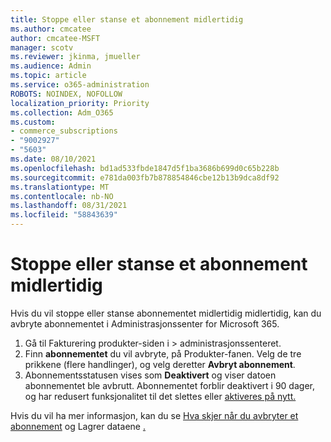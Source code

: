 ```yaml
---
title: Stoppe eller stanse et abonnement midlertidig
ms.author: cmcatee
author: cmcatee-MSFT
manager: scotv
ms.reviewer: jkinma, jmueller
ms.audience: Admin
ms.topic: article
ms.service: o365-administration
ROBOTS: NOINDEX, NOFOLLOW
localization_priority: Priority
ms.collection: Adm_O365
ms.custom:
- commerce_subscriptions
- "9002927"
- "5603"
ms.date: 08/10/2021
ms.openlocfilehash: bd1ad533fbde1847d5f1ba3686b699d0c65b228b
ms.sourcegitcommit: e781da003fb7b878854846cbe12b13b9dca8df92
ms.translationtype: MT
ms.contentlocale: nb-NO
ms.lasthandoff: 08/31/2021
ms.locfileid: "58843639"
---
```

# <a name="suspend-or-pause-a-subscription"></a>Stoppe eller stanse et abonnement midlertidig

Hvis du vil stoppe eller stanse abonnementet midlertidig midlertidig, kan du avbryte abonnementet i Administrasjonssenter for Microsoft 365.

1. Gå til Fakturering produkter-siden i   >  **[](https://go.microsoft.com/fwlink/p/?linkid=842054)** administrasjonssenteret.
2. Finn **abonnementet** du vil avbryte, på Produkter-fanen. Velg de tre prikkene (flere handlinger), og velg deretter **Avbryt abonnement**.
3. Abonnementsstatusen vises som **Deaktivert** og viser datoen abonnementet ble avbrutt. Abonnementet forblir deaktivert i 90 dager, og har redusert funksjonalitet til det slettes eller [aktiveres på nytt.](https://docs.microsoft.com/microsoft-365/commerce/subscriptions/reactivate-your-subscription)

Hvis du vil ha mer informasjon, kan du se [Hva skjer når du avbryter et abonnement](https://docs.microsoft.com/microsoft-365/commerce/subscriptions/cancel-your-subscription#what-happens-when-you-cancel-a-subscription) og Lagrer dataene [.](https://docs.microsoft.com/microsoft-365/commerce/subscriptions/cancel-your-subscription#save-your-data)
